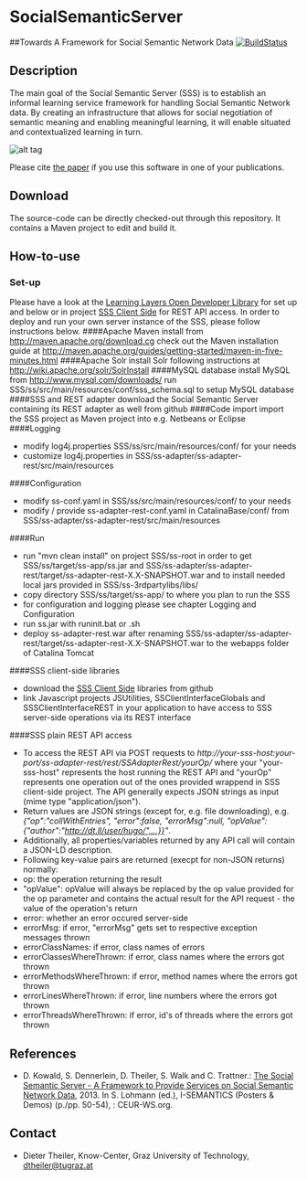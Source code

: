 SocialSemanticServer
====================
##Towards A Framework for Social Semantic Network Data
[![BuildStatus](http://layers.dbis.rwth-aachen.de/jenkins/buildStatus/icon?job=SocialSemanticServer)](http://layers.dbis.rwth-aachen.de/jenkins/job/SocialSemanticServer/)

## Description
The main goal of the Social Semantic Server (SSS) is to establish an informal learning service framework for handling Social Semantic Network data. 
By creating an infrastructure that allows for social negotiation of semantic meaning and enabling meaningful learning, it will enable situated and contextualized learning in turn.

![alt tag](https://raw.githubusercontent.com/learning-layers/SocialSemanticServer/bba6324551551b41f43e3b630e2376ecde83c807/desc.jpg)

Please cite [the paper](https://github.com/learning-layers/SocialSemanticServer#references) if you use this software in one of your publications.

## Download
The source-code can be directly checked-out through this repository. It contains a Maven project to edit and build it.

## How-to-use
### Set-up
Please have a look at the [Learning Layers Open Developer Library](http://developer.learning-layers.eu/documentation/social-semantic-server/) for set up and below or in project [SSS Client Side](https://github.com/learning-layers/SocialSemanticServerClientSide/) for REST API access. In order to deploy and run your own server instance of the SSS, please follow instructions below. 
####Apache Maven
install from http://maven.apache.org/download.cg check out the Maven installation guide at http://maven.apache.org/guides/getting-started/maven-in-five-minutes.html 
####Apache Solr
install Solr following instructions at http://wiki.apache.org/solr/SolrInstall
####MySQL database
install MySQL from http://www.mysql.com/downloads/
run SSS/ss/src/main/resources/conf/sss_schema.sql to setup MySQL database
####SSS and REST adapter
download the Social Semantic Server containing its REST adapter as well from github
####Code import
import the SSS project as Maven project into e.g. Netbeans or Eclipse
####Logging
* modify log4j.properties SSS/ss/src/main/resources/conf/ for your needs
* customize log4j.properties in SSS/ss-adapter/ss-adapter-rest/src/main/resources

####Configuration
* modify ss-conf.yaml in SSS/ss/src/main/resources/conf/ to your needs
* modify / provide ss-adapter-rest-conf.yaml in CatalinaBase/conf/ from SSS/ss-adapter/ss-adapter-rest/src/main/resources

####Run
* run "mvn clean install" on project SSS/ss-root in order to get SSS/ss/target/ss-app/ss.jar and SSS/ss-adapter/ss-adapter-rest/target/ss-adapter-rest-X.X-SNAPSHOT.war and to install needed local jars provided in SSS/ss-3rdpartylibs/libs/
* copy directory SSS/ss/target/ss-app/ to where you plan to run the SSS
* for configuration and logging please see chapter Logging and Configuration
* run ss.jar with runinit.bat or .sh
* deploy ss-adapter-rest.war after renaming SSS/ss-adapter/ss-adapter-rest/target/ss-adapter-rest-X.X-SNAPSHOT.war to the webapps folder of Catalina Tomcat

####SSS client-side libraries
* download the [SSS Client Side](https://github.com/learning-layers/SocialSemanticServerClientSide/) libraries from github
* link Javascript projects JSUtilities, SSClientInterfaceGlobals and SSSClientInterfaceREST in your application to have access to SSS server-side operations via its REST interface

####SSS plain REST API access
* To access the REST API via POST requests to _http://your-sss-host:your-port/ss-adapter-rest/rest/SSAdapterRest/yourOp/_ where your "your-sss-host" represents the host running the REST API and "yourOp" represents one operation out of the ones provided wrappend in SSS client-side project. The API generally expects JSON strings as input (mime type "application/json").
* Return values are JSON strings (except for, e.g. file downloading), e.g. _{"op":"collWithEntries", "error":false, "errorMsg":null, "opValue":{"author":"http://dt.ll/user/hugo/",...}}"_. 
* Additionally, all properties/variables returned by any API call will contain a JSON-LD description.
* Following key-value pairs are returned (execpt for non-JSON returns) normally:
 * op: the operation returning the result
 * "opValue": opValue will always be replaced by the op value provided for the op parameter and contains the actual result for the API request - the value of the operation's return
 * error: whether an error occured server-side
 * errorMsg: if error, "errorMsg" gets set to respective exception messages thrown
 * errorClassNames: if error, class names of errors
 * errorClassesWhereThrown: if error, class names where the errors got thrown
 * errorMethodsWhereThrown: if error, method names where the errors got thrown
 * errorLinesWhereThrown: if error, line numbers where the errors got thrown
 * errorThreadsWhereThrown: if error, id's of threads where the errors got thrown

## References
* D. Kowald, S. Dennerlein, D. Theiler, S. Walk and C. Trattner.: [The Social Semantic Server - A Framework to Provide Services on Social Semantic Network Data](http://ceur-ws.org/Vol-1026/paper11.pdf), 2013. In S. Lohmann (ed.), I-SEMANTICS (Posters & Demos) (p./pp. 50-54), : CEUR-WS.org.

## Contact
* Dieter Theiler, Know-Center, Graz University of Technology, dtheiler@tugraz.at
